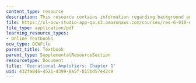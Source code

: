 ```yaml
---
content_type: resource
description: This resource contains information regarding background and objectives.
file: https://ol-ocw-studio-app-qa.s3.amazonaws.com/courses/res-6-010-electronic-feedback-systems-spring-2013/432fa8464521d3998a5f815bd57e42c9_MITRES_6-010S13_chap01.pdf
file_type: application/pdf
learning_resource_types:
- Online Textbooks
ocw_type: OCWFile
parent_title: Textbook
parent_type: SupplementalResourceSection
resourcetype: Document
title: 'Operational Amplifiers: Chapter 1'
uid: 432fa846-4521-d399-8a5f-815bd57e42c9
---
```

